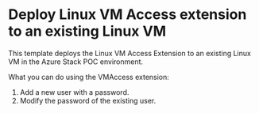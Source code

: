 # Deploy Linux VM Access extension to an existing Linux VM

This template deploys the Linux VM Access Extension to an existing Linux VM in the Azure Stack POC environment.

What you can do using the VMAccess extension:
1. Add a new user with a password.
2. Modify the password of the existing user.
